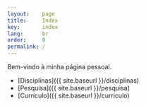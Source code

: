 ```yaml
---
layout:    page
title:     Index
key:       index
lang:      br
order:     0
permalink: /
---
```

Bem-vindo à minha página pessoal.

  - [Disciplinas]({{ site.baseurl }}/disciplinas)
  - [Pesquisa]({{ site.baseurl }}/pesquisa)
  - [Currículo]({{ site.baseurl }}/curriculo)
